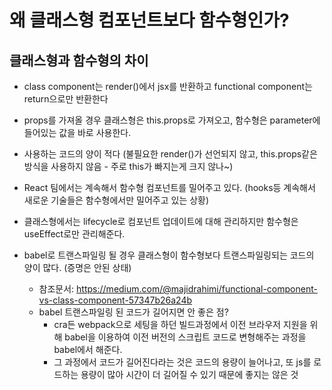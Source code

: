 # 왜 클래스형 컴포넌트보다 함수형인가?

## 클래스형과 함수형의 차이

- class component는 render()에서 jsx를 반환하고 functional component는 return으로만 반환한다
- props를 가져올 경우 클래스형은 this.props로 가져오고, 함수형은 parameter에 들어있는 값을 바로 사용한다.
- 사용하는 코드의 양이 적다 (불필요한 render()가 선언되지 않고, this.props같은 방식을 사용하지 않음 - 주로 this가 빠지는게 크지 않나~)
- React 팀에서는 계속해서 함수형 컴포넌트를 밀어주고 있다. (hooks등 계속해서 새로운 기술들은 함수형에서만 밀어주고 있는 상황)
- 클래스형에서는 lifecycle로 컴포넌트 업데이트에 대해 관리하지만 함수형은 useEffect로만 관리해준다.

- babel로 트랜스파일링 될 경우 클래스형이 함수형보다 트랜스파일링되는 코드의 양이 많다. (증명은 안된 상태)
  - 참조문서: https://medium.com/@majidrahimi/functional-component-vs-class-component-57347b26a24b
  - babel 트랜스파일링 된 코드가 길어지면 안 좋은 점?
    - cra든 webpack으로 세팅을 하던 빌드과정에서 이전 브라우저 지원을 위해 babel을 이용하여 이전 버전의 스크립트 코드로 변형해주는 과정을 babel에서 해준다.
    - 그 과정에서 코드가 길어진다라는 것은 코드의 용량이 늘어나고, 또 js를 로드하는 용량이 많아 시간이 더 길어질 수 있기 때문에 좋지는 않은 것
